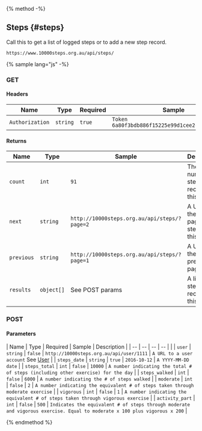 {% method -%}
## Steps {#steps}

Call this to get a list of logged steps or to add a new step record.
```
https://www.10000steps.org.au/api/steps/
```

{% sample lang="js" -%}

### GET ###
#### Headers ####
| Name | Type | Required | Sample |
| -- | -- | -- | -- |
| `Authorization` | `string` | `true` | `Token 6a80f3bdb886f15225e99d1cee2c0bce4a6d60d9` |

#### Returns ####
| Name | Type | Sample | Description |
| --   | --   | --     | --          |
| `count` | `int` | `91` | The number of step records for this user |
| `next`  | `string` | `http://10000steps.org.au/api/steps/?page=2` | A URL to the next page of steps for this user |
| `previous` | `string` | `http://10000steps.org.au/api/steps/?page=1` | A URL to the previous page |
| `results` | `object[]` | See POST params | A list of step records for this user |

### POST ###
#### Parameters ####
| Name | Type | Required | Sample | Description |
| --   | --   | --       | --     |             |
| `user` | `string` | `false` | `http://10000steps.org.au/api/user/1111` | `A URL to a user account` See [User](USER.md) |
| `steps_date` | `string` | `true` | `2016-10-12` | `A YYYY-MM-DD date` |
| `steps_total` | `int` | `false` | `10000` | `A number indicating the total # of steps (including other exercise) for the day` |
| `steps_walked` | `int` | `false` | `6000` | `A number indicating the # of steps walked` |
| `moderate` | `int` | `false` | `2` | `A number indicating the equivalent # of steps taken through moderate exercise` |
| `vigorous` | `int` | `false` | `1` | `A number indicating the equivalent # of steps taken through vigorous exercise` |
| `activity_part` | `int` | `false` | `500` | `Indicates the equivalent # of steps through moderate and vigorous exercise. Equal to moderate x 100 plus vigorous x 200` |

{% endmethod %}
